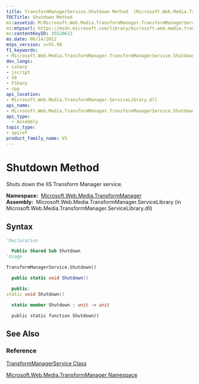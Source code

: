 ```yaml
---
title: TransformManagerService.Shutdown Method  (Microsoft.Web.Media.TransformManager)
TOCTitle: Shutdown Method
ms:assetid: M:Microsoft.Web.Media.TransformManager.TransformManagerService.Shutdown
ms:mtpsurl: https://msdn.microsoft.com/library/microsoft.web.media.transformmanager.transformmanagerservice.shutdown(v=VS.90)
ms:contentKeyID: 35520613
ms.date: 06/14/2012
mtps_version: v=VS.90
f1_keywords:
- Microsoft.Web.Media.TransformManager.TransformManagerService.Shutdown
dev_langs:
- csharp
- jscript
- vb
- FSharp
- cpp
api_location:
- Microsoft.Web.Media.TransformManager.ServiceLibrary.dll
api_name:
- Microsoft.Web.Media.TransformManager.TransformManagerService.Shutdown
api_type:
  - Assembly
topic_type:
- apiref
product_family_name: VS
---
```


# Shutdown Method

Shuts down the IIS Transform Manager service.

**Namespace:**  [Microsoft.Web.Media.TransformManager](microsoft-web-media-transformmanager-namespace.md)  
**Assembly:**  Microsoft.Web.Media.TransformManager.ServiceLibrary (in Microsoft.Web.Media.TransformManager.ServiceLibrary.dll)

## Syntax

```vb
'Declaration

  Public Shared Sub Shutdown
'Usage

TransformManagerService.Shutdown()
```

```csharp
  public static void Shutdown()
```

```cpp
  public:
static void Shutdown()
```

``` fsharp
  static member Shutdown : unit -> unit 
```

```jscript
  public static function Shutdown()
```

## See Also

### Reference

[TransformManagerService Class](transformmanagerservice-class-microsoft-web-media-transformmanager.md)

[Microsoft.Web.Media.TransformManager Namespace](microsoft-web-media-transformmanager-namespace.md)
